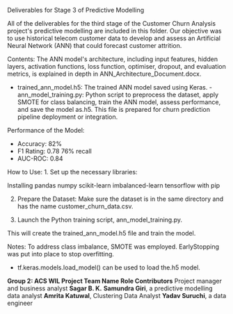 Deliverables for Stage 3 of Predictive Modelling

 All of the deliverables for the third stage of the Customer Churn Analysis project's predictive modelling are included in this folder.  Our objective was to use historical telecom customer data to develop and assess an Artificial Neural Network (ANN) that could forecast customer attrition.

 Contents:
 The ANN model's architecture, including input features, hidden layers, activation functions, loss function, optimiser, dropout, and evaluation metrics, is explained in depth in ANN_Architecture_Document.docx.
 - trained_ann_model.h5: The trained ANN model saved using Keras. - ann_model_training.py: Python script to preprocess the dataset, apply SMOTE for class balancing, train the ANN model, assess performance, and save the model as.h5.  This file is prepared for churn prediction pipeline deployment or integration.

 Performance of the Model:
 - Accuracy: 82%
 - F1 Rating: 0.78
 76% recall
 - AUC-ROC: 0.84

How to Use: 1. Set up the necessary libraries:

Installing pandas numpy scikit-learn imbalanced-learn tensorflow with pip

2. Prepare the Dataset: Make sure the dataset is in the same directory and has the name customer_churn_data.csv.

3. Launch the Python training script, ann_model_training.py.

This will create the trained_ann_model.h5 file and train the model.

Notes: To address class imbalance, SMOTE was employed.
EarlyStopping was put into place to stop overfitting.
- tf.keras.models.load_model() can be used to load the.h5 model.

**Group 2: ACS WIL Project Team Name Role Contributors**
Project manager and business analyst **Sagar B. K.**
**Samundra Giri**, a predictive modelling data analyst
**Amrita Katuwal**, Clustering Data Analyst
**Yadav Suruchi**, a data engineer
